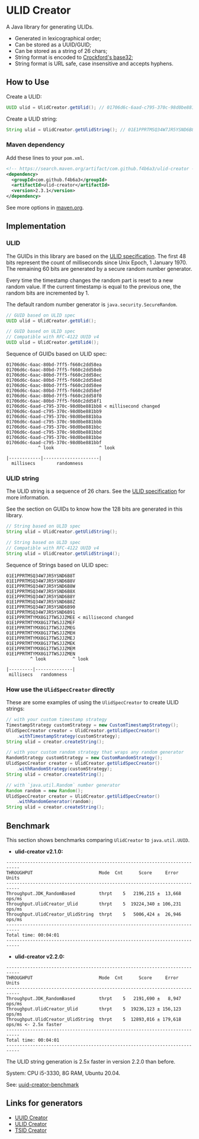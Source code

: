
# ULID Creator

A Java library for generating ULIDs.

* Generated in lexicographical order;
* Can be stored as a UUID/GUID;
* Can be stored as a string of 26 chars;
* String format is encoded to [Crockford's base32](https://www.crockford.com/base32.html);
* String format is URL safe, case insensitive and accepts hyphens.

How to Use
------------------------------------------------------

Create a ULID:

```java
UUID ulid = UlidCreator.getUlid(); // 01706d6c-6aad-c795-370c-98d0be881bba
```

Create a ULID string:

```java
String ulid = UlidCreator.getUlidString(); // 01E1PPRTMSQ34W7JR5YSND6B8Z
```

### Maven dependency

Add these lines to your `pom.xml`.

```xml
<!-- https://search.maven.org/artifact/com.github.f4b6a3/ulid-creator -->
<dependency>
  <groupId>com.github.f4b6a3</groupId>
  <artifactId>ulid-creator</artifactId>
  <version>2.3.1</version>
</dependency>
```
See more options in [maven.org](https://search.maven.org/artifact/com.github.f4b6a3/ulid-creator).

Implementation
------------------------------------------------------

### ULID

The GUIDs in this library are based on the [ULID specification](https://github.com/ulid/spec). The first 48 bits represent the count of milliseconds since Unix Epoch, 1 January 1970. The remaining 60 bits are generated by a secure random number generator.

Every time the timestamp changes the random part is reset to a new random value. If the current timestamp is equal to the previous one, the random bits are incremented by 1.

The default random number generator is `java.security.SecureRandom`.

```java
// GUID based on ULID spec
UUID ulid = UlidCreator.getUlid();
```

```java
// GUID based on ULID spec
// Compatible with RFC-4122 UUID v4
UUID ulid = UlidCreator.getUlid4();
```

Sequence of GUIDs based on ULID spec:

```text
01706d6c-6aac-80bd-7ff5-f660c2dd58ea
01706d6c-6aac-80bd-7ff5-f660c2dd58eb
01706d6c-6aac-80bd-7ff5-f660c2dd58ec
01706d6c-6aac-80bd-7ff5-f660c2dd58ed
01706d6c-6aac-80bd-7ff5-f660c2dd58ee
01706d6c-6aac-80bd-7ff5-f660c2dd58ef
01706d6c-6aac-80bd-7ff5-f660c2dd58f0
01706d6c-6aac-80bd-7ff5-f660c2dd58f1
01706d6c-6aad-c795-370c-98d0be881bb8 < millisecond changed
01706d6c-6aad-c795-370c-98d0be881bb9
01706d6c-6aad-c795-370c-98d0be881bba
01706d6c-6aad-c795-370c-98d0be881bbb
01706d6c-6aad-c795-370c-98d0be881bbc
01706d6c-6aad-c795-370c-98d0be881bbd
01706d6c-6aad-c795-370c-98d0be881bbe
01706d6c-6aad-c795-370c-98d0be881bbf
            ^ look                 ^ look
                                   
|------------|---------------------|
  millisecs        randomness
```

### ULID string

The ULID string is a sequence of 26 chars. See the [ULID specification](https://github.com/ulid/spec) for more information.

See the section on GUIDs to know how the 128 bits are generated in this library.

```java
// String based on ULID spec
String ulid = UlidCreator.getUlidString();
```

```java
// String based on ULID spec
// Compatible with RFC-4122 UUID v4
String ulid = UlidCreator.getUlidString4();
```

Sequence of Strings based on ULID spec:

```text
01E1PPRTMSQ34W7JR5YSND6B8T
01E1PPRTMSQ34W7JR5YSND6B8V
01E1PPRTMSQ34W7JR5YSND6B8W
01E1PPRTMSQ34W7JR5YSND6B8X
01E1PPRTMSQ34W7JR5YSND6B8Y
01E1PPRTMSQ34W7JR5YSND6B8Z
01E1PPRTMSQ34W7JR5YSND6B90
01E1PPRTMSQ34W7JR5YSND6B91
01E1PPRTMTYMX8G17TWSJJZMEE < millisecond changed
01E1PPRTMTYMX8G17TWSJJZMEF
01E1PPRTMTYMX8G17TWSJJZMEG
01E1PPRTMTYMX8G17TWSJJZMEH
01E1PPRTMTYMX8G17TWSJJZMEJ
01E1PPRTMTYMX8G17TWSJJZMEK
01E1PPRTMTYMX8G17TWSJJZMEM
01E1PPRTMTYMX8G17TWSJJZMEN
         ^ look          ^ look
                                   
|---------|--------------|
 millisecs   randomness
```

### How use the `UlidSpecCreator` directly

These are some examples of using the `UlidSpecCreator` to create ULID strings:

```java
// with your custom timestamp strategy
TimestampStrategy customStrategy = new CustomTimestampStrategy();
UlidSpecCreator creator = UlidCreator.getUlidSpecCreator()
	.withTimestampStrategy(customStrategy);
String ulid = creator.createString();
```
```java
// with your custom random strategy that wraps any random generator
RandomStrategy customStrategy = new CustomRandomStrategy();
UlidSpecCreator creator = UlidCreator.getUlidSpecCreator()
	.withRandomStrategy(customStrategy);
String ulid = creator.createString();
```
```java
// with `java.util.Random` number generator
Random random = new Random();
UlidSpecCreator creator = UlidCreator.getUlidSpecCreator()
    .withRandomGenerator(random);
String ulid = creator.createString();
```

Benchmark
------------------------------------------------------

This section shows benchmarks comparing `UlidCreator` to `java.util.UUID`.

* **ulid-creator v2.1.0:**

```
---------------------------------------------------------------------------
THROUGHPUT                         Mode  Cnt      Score     Error   Units
---------------------------------------------------------------------------
Throughput.JDK_RandomBased         thrpt    5   2196,215 ±  13,668  ops/ms
Throughput.UlidCreator_Ulid        thrpt    5  19224,340 ± 106,231  ops/ms
Throughput.UlidCreator_UlidString  thrpt    5   5006,424 ±  26,946  ops/ms
---------------------------------------------------------------------------
Total time: 00:04:01
---------------------------------------------------------------------------
```

* **ulid-creator v2.2.0:**

```
---------------------------------------------------------------------------
THROUGHPUT                         Mode  Cnt      Score     Error   Units
---------------------------------------------------------------------------
Throughput.JDK_RandomBased         thrpt    5   2191,690 ±   8,947  ops/ms
Throughput.UlidCreator_Ulid        thrpt    5  19236,123 ± 156,123  ops/ms
Throughput.UlidCreator_UlidString  thrpt    5  12893,016 ± 179,618  ops/ms <- 2.5x faster
---------------------------------------------------------------------------
Total time: 00:04:01
---------------------------------------------------------------------------
```

The ULID string generation is 2.5x faster in version 2.2.0 than before.

System: CPU i5-3330, 8G RAM, Ubuntu 20.04.

See: [uuid-creator-benchmark](https://github.com/fabiolimace/uuid-creator-benchmark)

Links for generators
-------------------------------------------
* [UUID Creator](https://github.com/f4b6a3/uuid-creator)
* [ULID Creator](https://github.com/f4b6a3/ulid-creator)
* [TSID Creator](https://github.com/f4b6a3/tsid-creator)
